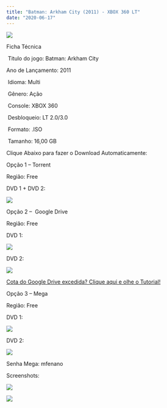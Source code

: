 ```yaml
---
title: "Batman: Arkham City (2011) - XBOX 360 LT"
date: "2020-06-17"
---
```


![](https://4.bp.blogspot.com/-gYYqFKrjlnE/Xq9tvOVHGuI/AAAAAAAAGIc/KpKwxsoKUi8uQG6Efjc12v8PQ6qyd7ZmgCLcBGAsYHQ/s320/batman-arkham_city_packshot_xbox360.jpg)

Ficha Técnica

 Titulo do jogo: Batman: Arkham City

Ano de Lançamento: 2011 

 Idioma: Multi

 Gênero: Ação 

 Console: XBOX 360

 Desbloqueio: LT 2.0/3.0

 Formato: .ISO

 Tamanho: 16,00 GB

Clique Abaixo para fazer o Download Automaticamente:

Opção 1 – Torrent

Região: Free

DVD 1 + DVD 2:

[![](https://1.bp.blogspot.com/-eNerQjlxWXg/Xsyoy1YwxPI/AAAAAAAAG8o/qs-0XGNQDR4jSn0uGinE3EzKZZ6GoZnEACPcBGAYYCw/s1600/LINK1.png)](https://zee.gl/9M2Wy)

Opção 2 –  Google Drive

Região: Free

DVD 1:

[![](https://1.bp.blogspot.com/-4SUqXRoRWc0/XtsW72LDzrI/AAAAAAAAKHM/qo1oDro7CI03qjIvaVCl6yKZ3v_F_JvBwCK4BGAsYHg/APRENDA-Recupdsdasdasdaerado.png)](https://zee.gl/dWY4)

DVD 2:

[![](https://1.bp.blogspot.com/-4SUqXRoRWc0/XtsW72LDzrI/AAAAAAAAKHM/qo1oDro7CI03qjIvaVCl6yKZ3v_F_JvBwCK4BGAsYHg/APRENDA-Recupdsdasdasdaerado.png)](https://zee.gl/JjgsE)

[Cota do Google Drive excedida? Clique aqui e olhe o Tutorial!](https://ultragames-torrents.blogspot.com/2020/06/burlar-cota-do-google-drive.html) 

Opção 3 – Mega

Região: Free

DVD 1:

[![](https://1.bp.blogspot.com/-fysMBE_30yA/XtsW8rOzeTI/AAAAAAAAKHQ/yEg2otqCtcAfsWIP0xI63y3c0eWdDVksQCK4BGAsYHg/MEGA.png)](https://zee.gl/tPehhGV5)

DVD 2:

[![](https://1.bp.blogspot.com/-fysMBE_30yA/XtsW8rOzeTI/AAAAAAAAKHQ/yEg2otqCtcAfsWIP0xI63y3c0eWdDVksQCK4BGAsYHg/MEGA.png)](https://zee.gl/O83LUY)

Senha Mega: mfenano

Screenshots:

[![](https://1.bp.blogspot.com/-RKZxW04VAqI/Xq9uh0lcRgI/AAAAAAAAGJE/B9BT9S41sJ0Hg_o9m0mWJihi38qtRirywCLcBGAsYHQ/w500-h281/maxresdefault.jpg)](https://1.bp.blogspot.com/-RKZxW04VAqI/Xq9uh0lcRgI/AAAAAAAAGJE/B9BT9S41sJ0Hg_o9m0mWJihi38qtRirywCLcBGAsYHQ/s1600/maxresdefault.jpg)

  

[![](https://1.bp.blogspot.com/-4ugD9vDR_T8/Xq9udAnk8JI/AAAAAAAAGJA/pewHs3xu3Yg73WbDBj8fK2-cN6vMuL4lACLcBGAsYHQ/w500-h281/batman-arkham-city-xbox-360-4.jpg)](https://1.bp.blogspot.com/-4ugD9vDR_T8/Xq9udAnk8JI/AAAAAAAAGJA/pewHs3xu3Yg73WbDBj8fK2-cN6vMuL4lACLcBGAsYHQ/s1600/batman-arkham-city-xbox-360-4.jpg)
